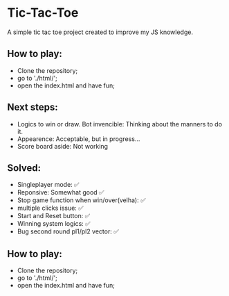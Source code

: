 # Tic-Tac-Toe
A simple tic tac toe project created to improve my JS knowledge.

## How to play:
  - Clone the repository;
  - go to './html/';
  - open the index.html and have fun;
 
 ## Next steps: 
  - Logics to win or draw. Bot invencible: Thinking about the manners to do it.
  - Appearence: Acceptable, but in progress...
  - Score board aside: Not working
  
 ## Solved:
  - Singleplayer mode: :white_check_mark:
  - Reponsive: Somewhat good :white_check_mark:
  - Stop game function when win/over(velha): :white_check_mark:
  - multiple clicks issue: :white_check_mark:
  - Start and Reset button: :white_check_mark:
  - Winning system logics: :white_check_mark:
  - Bug second round pl1/pl2 vector: :white_check_mark:

## How to play:
  - Clone the repository;
  - go to './html/';
  - open the index.html and have fun;
